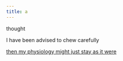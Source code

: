 ```yaml
---
title: a
---
```


thought

I have been advised
to chew carefully

[then my physiology might just stay as it were](timely-beignet.md)